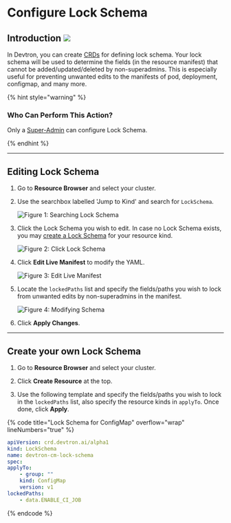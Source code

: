 # Configure Lock Schema

## Introduction [![](https://devtron-public-asset.s3.us-east-2.amazonaws.com/images/elements/EnterpriseTag.svg)](https://devtron.ai/pricing)

In Devtron, you can create [CRDs](../../reference/glossary.md#crd) for defining lock schema. Your lock schema will be used to determine the fields (in the resource manifest) that cannot be added/updated/deleted by non-superadmins. This is especially useful for preventing unwanted edits to the manifests of pod, deployment, configmap, and many more.

{% hint style="warning" %}

### Who Can Perform This Action?

Only a [Super-Admin](../global-configurations/authorization/user-access.md#grant-super-admin-permission) can configure Lock Schema. 

{% endhint %}

---

## Editing Lock Schema

1. Go to **Resource Browser** and select your cluster.

2. Use the searchbox labelled 'Jump to Kind' and search for `LockSchema`.

    ![Figure 1: Searching Lock Schema](https://devtron-public-asset.s3.us-east-2.amazonaws.com/images/kubernetes-resource-browser/search-lock-schema.gif)

3. Click the Lock Schema you wish to edit. In case no Lock Schema exists, you may [create a Lock Schema](#create-your-own-lock-schema) for your resource kind.

    ![Figure 2: Click Lock Schema](https://devtron-public-asset.s3.us-east-2.amazonaws.com/images/kubernetes-resource-browser/click-lock-schema.gif)

4. Click **Edit Live Manifest** to modify the YAML.

    ![Figure 3: Edit Live Manifest](https://devtron-public-asset.s3.us-east-2.amazonaws.com/images/kubernetes-resource-browser/edit-live-manifest-lock.gif)

5. Locate the `lockedPaths` list and specify the fields/paths you wish to lock from unwanted edits by non-superadmins in the manifest.

    ![Figure 4: Modifying Schema](https://devtron-public-asset.s3.us-east-2.amazonaws.com/images/kubernetes-resource-browser/locate-lockedpaths.jpg)

6. Click **Apply Changes**.

---

## Create your own Lock Schema

1. Go to **Resource Browser** and select your cluster.

2. Click **Create Resource** at the top.

3. Use the following template and specify the fields/paths you wish to lock in the `lockedPaths` list, also specify the resource kinds in `applyTo`. Once done, click **Apply**.

{% code title="Lock Schema for ConfigMap" overflow="wrap" lineNumbers="true" %}

```yml
apiVersion: crd.devtron.ai/alpha1
kind: LockSchema
name: devtron-cm-lock-schema
spec:
applyTo:
    - group: ""
    kind: ConfigMap
    version: v1
lockedPaths:
    - data.ENABLE_CI_JOB
```

{% endcode %}